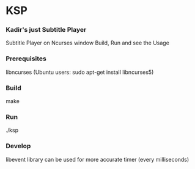 # KSP 
### Kadir's just Subtitle Player
Subtitle Player on Ncurses window
Build, Run and see the Usage

### Prerequisites
libncurses 
(Ubuntu users: sudo apt-get install libncurses5)

### Build
make

### Run
./ksp

### Develop
libevent library can be used for more accurate timer (every milliseconds)

